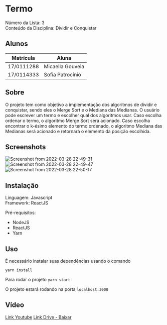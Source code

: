 # Termo

Número da Lista: 3<br>
Conteúdo da Disciplina: Dividir e Conquistar<br>

## Alunos
|Matrícula | Aluna |
| -- | -- |
| 17/0111288 |  Micaella Gouveia |
| 17/0114333  |  Sofia Patrocínio |

## Sobre 
O projeto tem como objetivo a implementação dos algoritmos de dividir e conquistar, sendo eles o Merge Sort e o Mediana das Medianas. O usuário pode escrever um termo e escolher qual dos algoritmos usar. Caso escolha ordenar o termo, o algoritmo Merge Sort será acionado. Caso escolha encontrar o k-ésimo elemento do termo ordenado, o algoritmo Mediana das Medianas será acionado e retornará o elemento da posição escolhida.

## Screenshots
![Screenshot from 2022-03-28 22-49-31](https://user-images.githubusercontent.com/38709421/160516488-11d41c9a-b07b-459d-b096-25913a85fe47.png)
![Screenshot from 2022-03-28 22-49-47](https://user-images.githubusercontent.com/38709421/160516489-913d01fc-a8d2-4d65-809d-9dc30590229a.png)
![Screenshot from 2022-03-28 22-50-17](https://user-images.githubusercontent.com/38709421/160516493-2a829a52-1113-47c7-98c9-775b802c0761.png)


## Instalação 
Linguagem: Javascript<br>
Framework: ReactJS<br>

Pré-requisitos:
* NodeJS
* ReactJS
* Yarn

## Uso 
É necessário instalar suas dependências usando o comando

```yarn install```

Para rodar o projeto
```yarn start```

O projeto estará rodando na porta ```localhost:3000```

## Vídeo

[Link Youtube](https://youtu.be/24xZbfQRLkg)
[Link Drive - Baixar](https://drive.google.com/file/d/1NmCTEtPo7fGMNkn9rjQQtxr1YLUcP2Is/view?usp=sharing)
